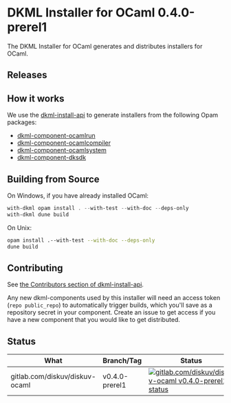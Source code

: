 # DKML Installer for OCaml 0.4.0-prerel1

The DKML Installer for OCaml generates and distributes installers for OCaml.

## Releases

## How it works

We use the [dkml-install-api](https://diskuv.github.io/dkml-install-api/index.html)
to generate installers from the following Opam packages:

* [dkml-component-ocamlrun](http://github.com/diskuv/dkml-component-ocamlcompiler)
* [dkml-component-ocamlcompiler](http://github.com/diskuv/dkml-component-ocamlcompiler)
* [dkml-component-ocamlsystem](http://github.com/diskuv/dkml-component-ocamlsystem)
* [dkml-component-dksdk](http://gitlab.com/diskuv/dkml-component-dksdk)

## Building from Source

On Windows, if you have already installed OCaml:

```powershell
with-dkml opam install . --with-test --with-doc --deps-only
with-dkml dune build
```

On Unix:

```bash
opam install .--with-test --with-doc --deps-only
dune build
```

## Contributing

See [the Contributors section of dkml-install-api](http://github.com/diskuv/dkml-install-api/contributors/README.md).

Any new dkml-components used by this installer will need an access token
(`repo public_repo`)
to automatically trigger builds, which you'll save as a repository secret
in your component. Create an issue to get access if you have a new
component that you would like to get distributed.

## Status

| What                           | Branch/Tag | Status                                                                                                                                                                                             |
| ------------------------------ | ---------- | -------------------------------------------------------------------------------------------------------------------------------------------------------------------------------------------------- |
| gitlab.com/diskuv/diskuv-ocaml | v0.4.0-prerel1   | [![gitlab.com/diskuv/diskuv-ocaml v0.4.0-prerel1 status](https://gitlab.com/diskuv/diskuv-ocaml/badges/v0.4.0-prerel1/pipeline.svg "legacy diskuv-ocaml v0.4.0-prerel1")](https://gitlab.com/diskuv/diskuv-ocaml/-/commits/v0.4.0-prerel1) |

